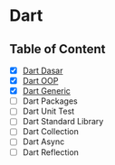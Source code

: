 # Dart

## Table of Content

- [x] [Dart Dasar](Dart%20Dasar)
- [x] [Dart OOP](Dart%20OOP)
- [x] [Dart Generic](Dart%20Generic)
- [ ] Dart Packages
- [ ] Dart Unit Test
- [ ] Dart Standard Library
- [ ] Dart Collection
- [ ] Dart Async
- [ ] Dart Reflection